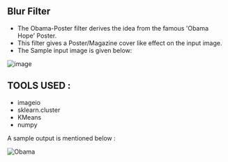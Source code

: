 ## Blur Filter 

* The Obama-Poster filter derives the idea from the famous 'Obama Hope' Poster.
* This filter gives a Poster/Magazine cover like effect on the input image.
* The Sample input image is given below: 

![image](https://user-images.githubusercontent.com/69035013/198939107-36436fc0-e460-49ab-a6f9-0d0a64567994.png)


## TOOLS USED : 
* imageio
* sklearn.cluster
* KMeans
* numpy

A sample output is mentioned below : 

![Obama](https://user-images.githubusercontent.com/69035013/198938205-a09af0b4-8810-42b7-80e2-8c7c96697708.png)
